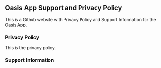 ## Oasis App Support and Privacy Policy

This is a Github website with Privacy Policy and Support Information for the Oasis App.

### Privacy Policy

This is the privacy policy.

### Support Information

